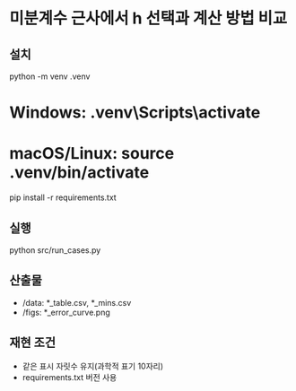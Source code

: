 # 미분계수 근사에서 h 선택과 계산 방법 비교

## 설치
python -m venv .venv
# Windows: .venv\Scripts\activate
# macOS/Linux: source .venv/bin/activate
pip install -r requirements.txt

## 실행
python src/run_cases.py

## 산출물
- /data: *_table.csv, *_mins.csv
- /figs: *_error_curve.png

## 재현 조건
- 같은 표시 자릿수 유지(과학적 표기 10자리)
- requirements.txt 버전 사용

